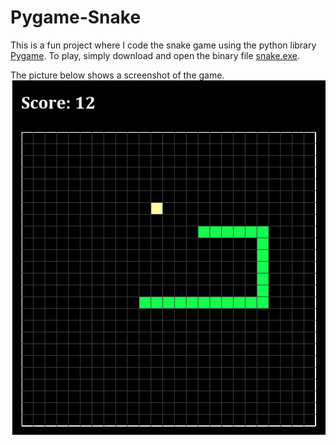 # Pygame-Snake
This is a fun project where I code the snake game using the python library [Pygame](https://www.pygame.org/news). To play, simply download and open the binary file [snake.exe](../snake.exe).

The picture below shows a screenshot of the game.
![](https://github.com/hsuweibo/Pygame-Snake/blob/master/docs/screenshot.png)
